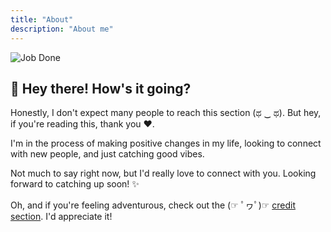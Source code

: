 ```yaml
---
title: "About"
description: "About me"
---
```


![Job Done](/imgs/job_done.png)

## 👋 Hey there! How's it going?

Honestly, I don't expect many people to reach this section (ಥ ‿ ಥ). But hey, if you're reading this, thank you ❤.

I'm in the process of making positive changes in my life, looking to connect with new people, and just catching good vibes.

Not much to say right now, but I'd really love to connect with you. Looking forward to catching up soon! ✨

Oh, and if you're feeling adventurous, check out the (☞ ﾟヮﾟ)☞ [credit section](/notes/credits/). I'd appreciate it!
